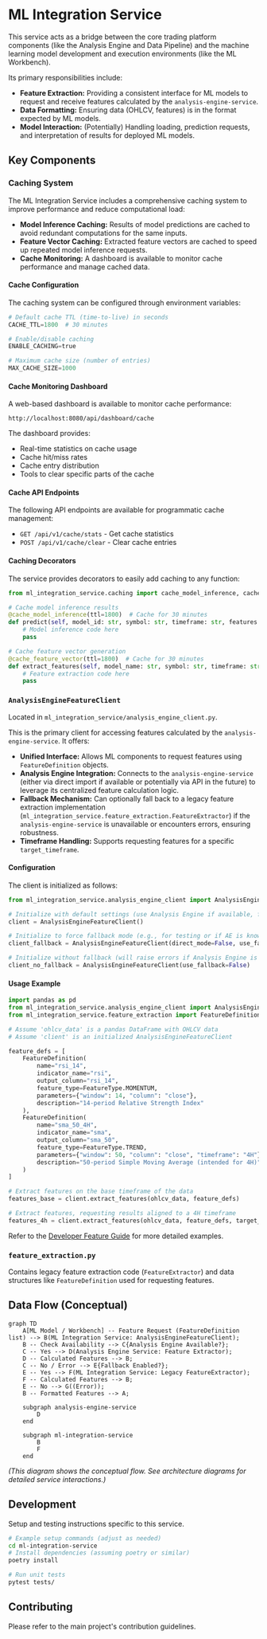 # ML Integration Service

This service acts as a bridge between the core trading platform components (like the Analysis Engine and Data Pipeline) and the machine learning model development and execution environments (like the ML Workbench).

Its primary responsibilities include:

*   **Feature Extraction:** Providing a consistent interface for ML models to request and receive features calculated by the `analysis-engine-service`.
*   **Data Formatting:** Ensuring data (OHLCV, features) is in the format expected by ML models.
*   **Model Interaction:** (Potentially) Handling loading, prediction requests, and interpretation of results for deployed ML models.

## Key Components

### Caching System

The ML Integration Service includes a comprehensive caching system to improve performance and reduce computational load:

* **Model Inference Caching:** Results of model predictions are cached to avoid redundant computations for the same inputs.
* **Feature Vector Caching:** Extracted feature vectors are cached to speed up repeated model inference requests.
* **Cache Monitoring:** A dashboard is available to monitor cache performance and manage cached data.

#### Cache Configuration

The caching system can be configured through environment variables:

```python
# Default cache TTL (time-to-live) in seconds
CACHE_TTL=1800  # 30 minutes

# Enable/disable caching
ENABLE_CACHING=true

# Maximum cache size (number of entries)
MAX_CACHE_SIZE=1000
```

#### Cache Monitoring Dashboard

A web-based dashboard is available to monitor cache performance:

```
http://localhost:8080/api/dashboard/cache
```

The dashboard provides:
* Real-time statistics on cache usage
* Cache hit/miss rates
* Cache entry distribution
* Tools to clear specific parts of the cache

#### Cache API Endpoints

The following API endpoints are available for programmatic cache management:

* `GET /api/v1/cache/stats` - Get cache statistics
* `POST /api/v1/cache/clear` - Clear cache entries

#### Caching Decorators

The service provides decorators to easily add caching to any function:

```python
from ml_integration_service.caching import cache_model_inference, cache_feature_vector

# Cache model inference results
@cache_model_inference(ttl=1800)  # Cache for 30 minutes
def predict(self, model_id: str, symbol: str, timeframe: str, features: pd.DataFrame):
    # Model inference code here
    pass

# Cache feature vector generation
@cache_feature_vector(ttl=1800)  # Cache for 30 minutes
def extract_features(self, model_name: str, symbol: str, timeframe: str, data: pd.DataFrame):
    # Feature extraction code here
    pass
```

### `AnalysisEngineFeatureClient`

Located in `ml_integration_service/analysis_engine_client.py`.

This is the primary client for accessing features calculated by the `analysis-engine-service`. It offers:

*   **Unified Interface:** Allows ML components to request features using `FeatureDefinition` objects.
*   **Analysis Engine Integration:** Connects to the `analysis-engine-service` (either via direct import if available or potentially via API in the future) to leverage its centralized feature calculation logic.
*   **Fallback Mechanism:** Can optionally fall back to a legacy feature extraction implementation (`ml_integration_service.feature_extraction.FeatureExtractor`) if the `analysis-engine-service` is unavailable or encounters errors, ensuring robustness.
*   **Timeframe Handling:** Supports requesting features for a specific `target_timeframe`.

#### Configuration

The client is initialized as follows:

```python
from ml_integration_service.analysis_engine_client import AnalysisEngineFeatureClient

# Initialize with default settings (use Analysis Engine if available, fallback enabled)
client = AnalysisEngineFeatureClient()

# Initialize to force fallback mode (e.g., for testing or if AE is known to be down)
client_fallback = AnalysisEngineFeatureClient(direct_mode=False, use_fallback=True)

# Initialize without fallback (will raise errors if Analysis Engine is unavailable)
client_no_fallback = AnalysisEngineFeatureClient(use_fallback=False)
```

#### Usage Example

```python
import pandas as pd
from ml_integration_service.analysis_engine_client import AnalysisEngineFeatureClient
from ml_integration_service.feature_extraction import FeatureDefinition, FeatureType

# Assume 'ohlcv_data' is a pandas DataFrame with OHLCV data
# Assume 'client' is an initialized AnalysisEngineFeatureClient

feature_defs = [
    FeatureDefinition(
        name="rsi_14",
        indicator_name="rsi",
        output_column="rsi_14",
        feature_type=FeatureType.MOMENTUM,
        parameters={"window": 14, "column": "close"},
        description="14-period Relative Strength Index"
    ),
    FeatureDefinition(
        name="sma_50_4H",
        indicator_name="sma",
        output_column="sma_50",
        feature_type=FeatureType.TREND,
        parameters={"window": 50, "column": "close", "timeframe": "4H"}, # Specify source timeframe if needed
        description="50-period Simple Moving Average (intended for 4H)"
    )
]

# Extract features on the base timeframe of the data
features_base = client.extract_features(ohlcv_data, feature_defs)

# Extract features, requesting results aligned to a 4H timeframe
features_4h = client.extract_features(ohlcv_data, feature_defs, target_timeframe='4H')
```

Refer to the [Developer Feature Guide](../../docs/developer/FeatureGuide.md) for more detailed examples.

### `feature_extraction.py`

Contains legacy feature extraction code (`FeatureExtractor`) and data structures like `FeatureDefinition` used for requesting features.

## Data Flow (Conceptual)

```mermaid
graph TD
    A[ML Model / Workbench] -- Feature Request (FeatureDefinition list) --> B(ML Integration Service: AnalysisEngineFeatureClient);
    B -- Check Availability --> C{Analysis Engine Available?};
    C -- Yes --> D(Analysis Engine Service: Feature Extractor);
    D -- Calculated Features --> B;
    C -- No / Error --> E{Fallback Enabled?};
    E -- Yes --> F(ML Integration Service: Legacy FeatureExtractor);
    F -- Calculated Features --> B;
    E -- No --> G((Error));
    B -- Formatted Features --> A;

    subgraph analysis-engine-service
        D
    end

    subgraph ml-integration-service
        B
        F
    end
```
*(This diagram shows the conceptual flow. See architecture diagrams for detailed service interactions.)*

## Development

Setup and testing instructions specific to this service.

```bash
# Example setup commands (adjust as needed)
cd ml-integration-service
# Install dependencies (assuming poetry or similar)
poetry install

# Run unit tests
pytest tests/
```

## Contributing

Please refer to the main project's contribution guidelines.
